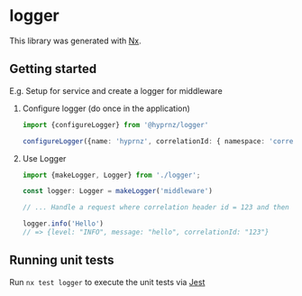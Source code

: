 # logger

This library was generated with [Nx](https://nx.dev).

## Getting started

E.g. Setup for service and create a logger for middleware

1. Configure logger (do once in the application)
    ```typescript
    import {configureLogger} from '@hyprnz/logger'
    
    configureLogger({name: 'hyprnz', correlationId: { namespace: 'correlationId', headerName: 'x-correlation-id'}})
    ```
2. Use Logger
    ```typescript
    import {makeLogger, Logger} from './logger';
   
    const logger: Logger = makeLogger('middleware')
   
    // ... Handle a request where correlation header id = 123 and then log in middlware
   
    logger.info('Hello')
    // => {level: "INFO", message: "hello", correlationId: "123"}
    ```

## Running unit tests

Run `nx test logger` to execute the unit tests via [Jest](https://jestjs.io)
